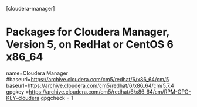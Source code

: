 [cloudera-manager]
# Packages for Cloudera Manager, Version 5, on RedHat or CentOS 6 x86_64
name=Cloudera Manager
#baseurl=https://archive.cloudera.com/cm5/redhat/6/x86_64/cm/5
baseurl=https://archive.cloudera.com/cm5/redhat/6/x86_64/cm/5.7.4
gpgkey =https://archive.cloudera.com/cm5/redhat/6/x86_64/cm/RPM-GPG-KEY-cloudera
gpgcheck = 1
